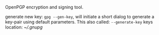 OpenPGP encryption and signing tool.

generate new key: `gpg --gen-key`, will initiate a short dialog to generate a key-pair using default parameters. This also called: `--generate-key`
keys location: *~/.gnupg*
